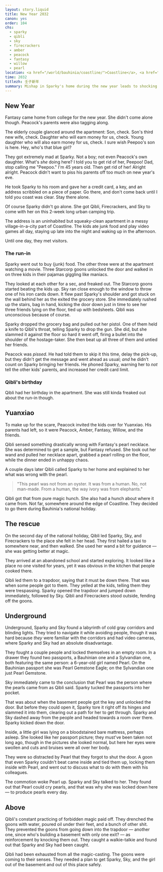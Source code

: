 ```yaml
---
layout: story.liquid
title: New Year 2032
canon: yes
order: 104
chs:
  - sparky
  - qibli
  - sky
  - firecrackers
  - amber
  - peacock
  - fantasy
  - willow
  - pearl
location: <a href="/world/bauhinia/coastline/">Coastline</a>, <a href="/world/bauhinia/coastline/safe-house/">Safe House</a>
time: 2032
titlezh: 壬子新年
summary: Mishap in Sparky's home during the new year leads to shocking discoveries.
---
```


## New Year

Fantasy came home from college for the new year. She didn't come alone though. Peacock's parents were also tagging along.

The elderly couple glanced around the apartment: Son, check. Son's third new wife, check. Daughter who will earn money for us, check. Young daughter who will also earn money for us, check. I sure wish Peepoo's son is here. Hey, who's that blue girl?

They got extremely mad at Sparky. Not a boy; not even Peacock's own daughter. What's *she* doing here? I told you to get rid of her, Peepoo! Dad, stop calling me "Peepoo." I'm 45 years old. Then get rid of her! Alright alright. Peacock didn't want to piss his parents off too much on new year's eve.

He took Sparky to his room and gave her a credit card, a key, and an address scribbled on a piece of paper. Go there, and don't come back until I told you coast was clear. Stay there alone.

Of course Sparky didn't go alone. She got Qibli, Firecrackers, and Sky to come with her on this 2-week long urban camping trip.

The address is an uninhabited but squeaky-clean apartment in a messy village-in-a-city part of Coastline. The kids ate junk food and play video games all day, staying up late into the night and waking up in the afternoon.

Until one day, they met visitors.

### The run-in

Sparky went out to buy (junk) food. The other three were at the apartment watching a movie. Three Starcorp goons unlocked the door and walked in on three kids in their pajamas giggling like maniacs.

They looked at each other for a sec, and freaked out. The Starcorp goons started beating the kids up. Sky ran close enough to the window to throw one of his iron cards down. It flew past Sparky's shoulder and got stuck on the wall behind her as the exited the grocery store. She immediately rushed up the stairs, bag in hand, kicking the door down just in time to see her three friends lying on the floor, tied up with bedsheets. Qibli was unconscious because of course.

Sparky dropped the grocery bag and pulled out her pistol. One of them held a knife to Qibli's throat, telling Sparky to drop the gun. She did, but she slammed it against the floor so hard it went off, firing a bullet into the shoulder of the hostage-taker. She then beat up all three of them and untied her friends.

Peacock was *pissed*. He had told them to skip it this time, delay the pick-up, but they didn't get the message and went ahead as usual; *and* he didn't count on Sparky bringing her friends. He phoned Sparky, warning her to *not* tell the other kids' parents, and increased her credit card limit.

### Qibli's birthday

Qibli had her birthday in the apartment. She was still kinda freaked out about the run-in though.

## Yuanxiao

To make up for the scare, Peacock invited the kids over for Yuanxiao. His parents had left, so it were Peacock, Amber, Fantasy, Willow, and the friends.

Qibli sensed something drastically wrong with Fantasy's pearl necklace. She was determined to get a sample, but Fantasy refused. She took out her wand and pulled her necklace apart, grabbed a pearl rolling on the floor, while the dinner ended in unhappy chaos.

A couple days later Qibli called Sparky to her home and explained to her what was wrong with the pearl.

> "This pearl was not from an oyster. It was from a human. No, not man-made. From a human, the way ivory was from elephants."

Qibli got that from pure magic hunch. She also had a hunch about where it came from. Not far, somewhere around the edge of Coastline. They decided to go there during Bauhinia's national holiday.

## The rescue

On the second day of the national holiday, Qibli led Sparky, Sky, and Firecrackers to the place she felt in her head. They first hailed a taxi to somewhere near, and then walked. She used her wand a bit for guidance — she was getting better at magic.

They arrived at an abandoned school and started exploring. It looked like a place no one visited for years, yet it was obvious in the kitchen that people cooked there.

Qibli led them to a trapdoor, saying that it must be down there. That was when some people got to them. They yelled at the kids, telling them they were trespassing. Sparky opened the trapdoor and jumped down immediately, followed by Sky. Qibli and Firecrackers stood outside, fending off the goons.

## Underground

Underground, Sparky and Sky found a labyrinth of cold gray corridors and blinding lights. They tried to navigate it while avoiding people, though it was hard because *they* were familiar with the corridors and had video cameras, where Sparky and Sky had an absolute disadvantage.

They fought a couple people and locked themselves in an empty room. In a drawer they found two passports, a Bauhinian one and a Sylvandian one, both featuring the same person: a 6-year-old girl named Pearl. On the Bauhinian passport she was Pearl Gemstone Eagle; on the Sylvandian one just Pearl Gemstone.

Sky immediately came to the conclusion that Pearl was the person where the pearls came from as Qibli said. Sparky tucked the passports into her pocket.

That was about when the basement people got the key and unlocked the door. But before they could open it, Sparky tore it right off its hinges and slammed it into them, clearing out a path for her to get through. Sparky and Sky dashed away from the people and headed towards a room over there. Sparky kicked down the door.

Inside, a little girl was lying on a bloodstained bare mattress, perhaps asleep. She looked like her passport picture; they must've been taken not long ago, though in the pictures she looked normal, but here her eyes were swollen and cuts and bruises were all over her body.

They were so distracted by Pearl that they forgot to shut the door. A goon that even Sparky couldn't beat came inside and tied them up, locking them inside with Pearl, and went out to discuss what to do with them with his colleagues.

The commotion woke Pearl up. Sparky and Sky talked to her. They found out that Pearl could cry pearls, and that was why she was locked down here — to produce pearls every day.

## Above

Qibli's constant practicing of forbidden magic paid off. They drenched the goons with water, poured oil under their feet, and a bunch of other shit. They prevented the goons from going down into the trapdoor — another one, since who's building a basement with only one exit? — as reinforcement by knocking them out. They caught a walkie-talkie and found out that Sparky and Sky had been caught.

Qibli had been exhausted from all the magic-casting. The goons were coming to their senses. They needed a plan to get Sparky, Sky, and the girl out of the basement and out of this place safely.
